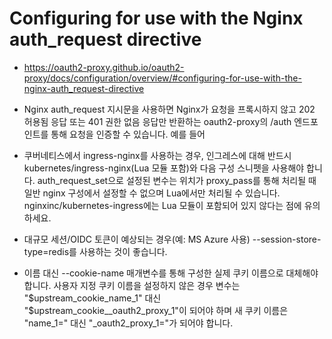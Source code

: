 # Configuring for use with the Nginx auth_request directive
- https://oauth2-proxy.github.io/oauth2-proxy/docs/configuration/overview/#configuring-for-use-with-the-nginx-auth_request-directive

- Nginx auth_request 지시문을 사용하면 Nginx가 요청을 프록시하지 않고 202 허용됨 응답 또는 401 권한 없음 응답만 반환하는 oauth2-proxy의 /auth 엔드포인트를 통해 요청을 인증할 수 있습니다. 예를 들어

- 쿠버네티스에서 ingress-nginx를 사용하는 경우, 인그레스에 대해 반드시 kubernetes/ingress-nginx(Lua 모듈 포함)와 다음 구성 스니펫을 사용해야 합니다. auth_request_set으로 설정된 변수는 위치가 proxy_pass를 통해 처리될 때 일반 nginx 구성에서 설정할 수 없으며 Lua에서만 처리될 수 있습니다. nginxinc/kubernetes-ingress에는 Lua 모듈이 포함되어 있지 않다는 점에 유의하세요.

- 대규모 세션/OIDC 토큰이 예상되는 경우(예: MS Azure 사용) --session-store-type=redis를 사용하는 것이 좋습니다.

- 이름 대신 --cookie-name 매개변수를 통해 구성한 실제 쿠키 이름으로 대체해야 합니다. 사용자 지정 쿠키 이름을 설정하지 않은 경우 변수는 "$upstream_cookie_name_1" 대신 "$upstream_cookie__oauth2_proxy_1"이 되어야 하며 새 쿠키 이름은 "name_1=" 대신 "_oauth2_proxy_1="가 되어야 합니다.

